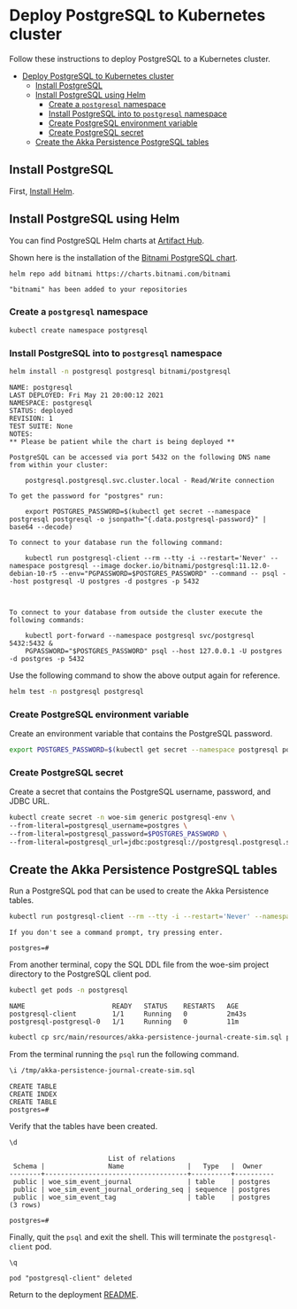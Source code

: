 
# Deploy PostgreSQL to Kubernetes cluster

Follow these instructions to deploy PostgreSQL to a Kubernetes cluster.

- [Deploy PostgreSQL to Kubernetes cluster](#deploy-postgresql-to-kubernetes-cluster)
  - [Install PostgreSQL](#install-postgresql)
  - [Install PostgreSQL using Helm](#install-postgresql-using-helm)
    - [Create a `postgresql` namespace](#create-a-postgresql-namespace)
    - [Install PostgreSQL into to `postgresql` namespace](#install-postgresql-into-to-postgresql-namespace)
    - [Create PostgreSQL environment variable](#create-postgresql-environment-variable)
    - [Create PostgreSQL secret](#create-postgresql-secret)
  - [Create the Akka Persistence PostgreSQL tables](#create-the-akka-persistence-postgresql-tables)

## Install PostgreSQL

First, [Install Helm](https://helm.sh/docs/intro/install/).

## Install PostgreSQL using Helm

You can find PostgreSQL Helm charts at [Artifact Hub](https://artifacthub.io/).

Shown here is the installation of the [Bitnami PostgreSQL chart](https://artifacthub.io/packages/helm/bitnami/postgresql).

~~~bash
helm repo add bitnami https://charts.bitnami.com/bitnami
~~~

~~~text
"bitnami" has been added to your repositories
~~~

### Create a `postgresql` namespace

~~~bash
kubectl create namespace postgresql
~~~

### Install PostgreSQL into to `postgresql` namespace

~~~bash
helm install -n postgresql postgresql bitnami/postgresql
~~~

~~~text
NAME: postgresql
LAST DEPLOYED: Fri May 21 20:00:12 2021
NAMESPACE: postgresql
STATUS: deployed
REVISION: 1
TEST SUITE: None
NOTES:
** Please be patient while the chart is being deployed **

PostgreSQL can be accessed via port 5432 on the following DNS name from within your cluster:

    postgresql.postgresql.svc.cluster.local - Read/Write connection

To get the password for "postgres" run:

    export POSTGRES_PASSWORD=$(kubectl get secret --namespace postgresql postgresql -o jsonpath="{.data.postgresql-password}" | base64 --decode)

To connect to your database run the following command:

    kubectl run postgresql-client --rm --tty -i --restart='Never' --namespace postgresql --image docker.io/bitnami/postgresql:11.12.0-debian-10-r5 --env="PGPASSWORD=$POSTGRES_PASSWORD" --command -- psql --host postgresql -U postgres -d postgres -p 5432



To connect to your database from outside the cluster execute the following commands:

    kubectl port-forward --namespace postgresql svc/postgresql 5432:5432 &
    PGPASSWORD="$POSTGRES_PASSWORD" psql --host 127.0.0.1 -U postgres -d postgres -p 5432
~~~

Use the following command to show the above output again for reference.

~~~bash
helm test -n postgresql postgresql
~~~

### Create PostgreSQL environment variable

Create an environment variable that contains the PostgreSQL password.

~~~bash
export POSTGRES_PASSWORD=$(kubectl get secret --namespace postgresql postgresql -o jsonpath="{.data.postgresql-password}" | base64 --decode)
~~~

### Create PostgreSQL secret

Create a secret that contains the PostgreSQL username, password, and JDBC URL.

~~~bash
kubectl create secret -n woe-sim generic postgresql-env \
--from-literal=postgresql_username=postgres \
--from-literal=postgresql_password=$POSTGRES_PASSWORD \
--from-literal=postgresql_url=jdbc:postgresql://postgresql.postgresql.svc.cluster.local:5432/
~~~

## Create the Akka Persistence PostgreSQL tables

Run a PostgreSQL pod that can be used to create the Akka Persistence tables.

~~~bash
kubectl run postgresql-client --rm --tty -i --restart='Never' --namespace postgresql --image docker.io/bitnami/postgresql:11.12.0-debian-10-r5 --env="PGPASSWORD=$POSTGRES_PASSWORD" --command -- psql --host postgresql -U postgres -d postgres -p 5432
~~~

~~~text
If you don't see a command prompt, try pressing enter.

postgres=#
~~~

From another terminal, copy the SQL DDL file from the woe-sim project directory to the PostgreSQL client pod.

~~~bash
kubectl get pods -n postgresql
~~~

~~~text
NAME                      READY   STATUS    RESTARTS   AGE
postgresql-client         1/1     Running   0          2m43s
postgresql-postgresql-0   1/1     Running   0          11m
~~~

~~~bash
kubectl cp src/main/resources/akka-persistence-journal-create-sim.sql postgresql/postgresql-client:/tmp
~~~

From the terminal running the `psql` run the following command.

~~~bash
\i /tmp/akka-persistence-journal-create-sim.sql
~~~

~~~text
CREATE TABLE
CREATE INDEX
CREATE TABLE
postgres=#
~~~

Verify that the tables have been created.

~~~bash
\d
~~~

~~~text
                         List of relations
 Schema |                Name                |   Type   |  Owner
--------+------------------------------------+----------+----------
 public | woe_sim_event_journal              | table    | postgres
 public | woe_sim_event_journal_ordering_seq | sequence | postgres
 public | woe_sim_event_tag                  | table    | postgres
(3 rows)

postgres=#
~~~

Finally, quit the `psql` and exit the shell. This will terminate the `postgresql-client` pod.

~~~text
\q
~~~

~~~text
pod "postgresql-client" deleted
~~~

Return to the deployment [README](README.md#setup-a-database-for-the-woe-sim-microservice).
